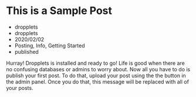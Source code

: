 # This is a Sample Post
- dropplets
- dropplets
- 2020/02/02
- Posting, Info, Getting Started
- published

Hurray! Dropplets is installed and ready to go! Life is good when there are no confusing databases or admins to worry about. Now all you have to do is publish your first post. To do that, upload your post using the the button in the admin panel. Once you do that, this message will be replaced with all of your posts.
